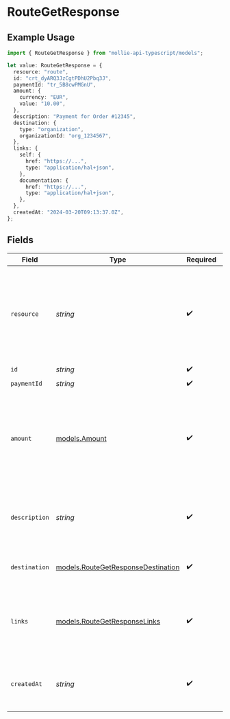 # RouteGetResponse

## Example Usage

```typescript
import { RouteGetResponse } from "mollie-api-typescript/models";

let value: RouteGetResponse = {
  resource: "route",
  id: "crt_dyARQ3JzCgtPDhU2Pbq3J",
  paymentId: "tr_5B8cwPMGnU",
  amount: {
    currency: "EUR",
    value: "10.00",
  },
  description: "Payment for Order #12345",
  destination: {
    type: "organization",
    organizationId: "org_1234567",
  },
  links: {
    self: {
      href: "https://...",
      type: "application/hal+json",
    },
    documentation: {
      href: "https://...",
      type: "application/hal+json",
    },
  },
  createdAt: "2024-03-20T09:13:37.0Z",
};
```

## Fields

| Field                                                                                                     | Type                                                                                                      | Required                                                                                                  | Description                                                                                               | Example                                                                                                   |
| --------------------------------------------------------------------------------------------------------- | --------------------------------------------------------------------------------------------------------- | --------------------------------------------------------------------------------------------------------- | --------------------------------------------------------------------------------------------------------- | --------------------------------------------------------------------------------------------------------- |
| `resource`                                                                                                | *string*                                                                                                  | :heavy_check_mark:                                                                                        | Indicates the response contains a route object. Will always contain the string `route` for this endpoint. | route                                                                                                     |
| `id`                                                                                                      | *string*                                                                                                  | :heavy_check_mark:                                                                                        | N/A                                                                                                       | crt_dyARQ3JzCgtPDhU2Pbq3J                                                                                 |
| `paymentId`                                                                                               | *string*                                                                                                  | :heavy_check_mark:                                                                                        | N/A                                                                                                       | tr_5B8cwPMGnU                                                                                             |
| `amount`                                                                                                  | [models.Amount](../models/amount.md)                                                                      | :heavy_check_mark:                                                                                        | In v2 endpoints, monetary amounts are represented as objects with a `currency` and `value` field.         |                                                                                                           |
| `description`                                                                                             | *string*                                                                                                  | :heavy_check_mark:                                                                                        | The description of the route. This description is shown in the reports.                                   | Payment for Order #12345                                                                                  |
| `destination`                                                                                             | [models.RouteGetResponseDestination](../models/routegetresponsedestination.md)                            | :heavy_check_mark:                                                                                        | The destination of the route.                                                                             |                                                                                                           |
| `links`                                                                                                   | [models.RouteGetResponseLinks](../models/routegetresponselinks.md)                                        | :heavy_check_mark:                                                                                        | An object with several relevant URLs. Every URL object will contain an `href` and a `type` field.         |                                                                                                           |
| `createdAt`                                                                                               | *string*                                                                                                  | :heavy_check_mark:                                                                                        | The entity's date and time of creation, in [ISO 8601](https://en.wikipedia.org/wiki/ISO_8601) format.     | 2024-03-20T09:13:37.0Z                                                                                    |